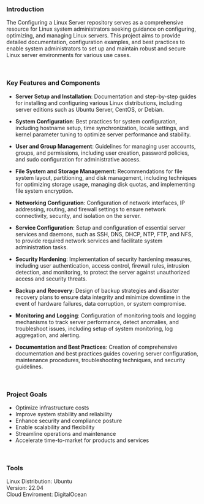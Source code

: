 ### Introduction

The Configuring a Linux Server repository serves as a comprehensive resource for Linux system administrators seeking guidance on configuring, optimizing, and managing Linux servers. This project aims to provide detailed documentation, configuration examples, and best practices to enable system administrators to set up and maintain robust and secure Linux server environments for various use cases.

<br>

### Key Features and Components

- <b>Server Setup and Installation</b>: Documentation and step-by-step guides for installing and configuring various Linux distributions, including server editions such as Ubuntu Server, CentOS, or Debian.

- <b>System Configuration</b>: Best practices for system configuration, including hostname setup, time synchronization, locale settings, and kernel parameter tuning to optimize server performance and stability.

- <b>User and Group Management</b>: Guidelines for managing user accounts, groups, and permissions, including user creation, password policies, and sudo configuration for administrative access.

- <b>File System and Storage Management</b>: Recommendations for file system layout, partitioning, and disk management, including techniques for optimizing storage usage, managing disk quotas, and implementing file system encryption.

- <b>Networking Configuration</b>: Configuration of network interfaces, IP addressing, routing, and firewall settings to ensure network connectivity, security, and isolation on the server.

- <b>Service Configuration</b>: Setup and configuration of essential server services and daemons, such as SSH, DNS, DHCP, NTP, FTP, and NFS, to provide required network services and facilitate system administration tasks.

- <b>Security Hardening</b>: Implementation of security hardening measures, including user authentication, access control, firewall rules, intrusion detection, and monitoring, to protect the server against unauthorized access and security threats.

- <b>Backup and Recovery</b>: Design of backup strategies and disaster recovery plans to ensure data integrity and minimize downtime in the event of hardware failures, data corruption, or system compromise.

- <b>Monitoring and Logging</b>: Configuration of monitoring tools and logging mechanisms to track server performance, detect anomalies, and troubleshoot issues, including setup of system monitoring, log aggregation, and alerting.

- <b>Documentation and Best Practices</b>: Creation of comprehensive documentation and best practices guides covering server configuration, maintenance procedures, troubleshooting techniques, and security guidelines.

<br>

### Project Goals 

- Optimize infrastructure costs
- Improve system stability and reliability
- Enhance security and compliance posture
- Enable scalability and flexibility
- Streamline operations and maintenance
- Accelerate time-to-market for products and services

<br>

### Tools

Linux Distribution: Ubuntu <br>
Version: 22.04 <br>
Cloud Enviroment: DigitalOcean

